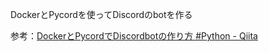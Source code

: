 DockerとPycordを使ってDiscordのbotを作る

参考：[DockerとPycordでDiscordbotの作り方 #Python - Qiita](https://qiita.com/nikawamikan/items/4177c561855f915bb060)